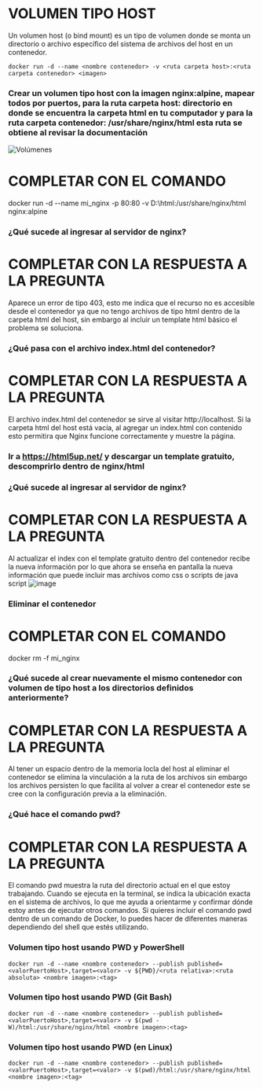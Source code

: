 # VOLUMEN TIPO HOST
Un volumen host (o bind mount) es un tipo de volumen donde se monta un directorio o archivo específico del sistema de archivos del host en un contenedor.

```
docker run -d --name <nombre contenedor> -v <ruta carpeta host>:<ruta carpeta contenedor> <imagen> 
```

### Crear un volumen tipo host con la imagen nginx:alpine, mapear todos por puertos, para la ruta carpeta host: directorio en donde se encuentra la carpeta html en tu computador y para la ruta carpeta contenedor: /usr/share/nginx/html esta ruta se obtiene al revisar la documentación
![Volúmenes](imagenes/volumen-host.PNG)
# COMPLETAR CON EL COMANDO

docker run -d --name mi_nginx -p 80:80 -v D:\html:/usr/share/nginx/html nginx:alpine

### ¿Qué sucede al ingresar al servidor de nginx?
# COMPLETAR CON LA RESPUESTA A LA PREGUNTA
Aparece un error de tipo 403, esto me indica que el recurso no es accesible desde el contenedor ya que no tengo archivos de tipo html dentro de la carpeta html del host, sin embargo al incluir un template html básico el problema se soluciona.


### ¿Qué pasa con el archivo index.html del contenedor?
# COMPLETAR CON LA RESPUESTA A LA PREGUNTA
El archivo index.html del contenedor se sirve al visitar http://localhost. Si la carpeta html del host está vacía, al agregar un index.html con contenido esto permitira que Nginx funcione correctamente y muestre la página.

### Ir a https://html5up.net/ y descargar un template gratuito, descomprirlo dentro de nginx/html
### ¿Qué sucede al ingresar al servidor de nginx?
# COMPLETAR CON LA RESPUESTA A LA PREGUNTA
Al actualizar el index con el template gratuito dentro del contenedor recibe la nueva información por lo que ahora se enseña en pantalla la nueva información que puede incluir mas archivos como css o scripts de java script 
![image](https://github.com/JexDev13/2024A-ISWD633-Practica3/assets/119013519/487d392d-64fe-43ba-982d-2c8ebf023c11)


### Eliminar el contenedor
# COMPLETAR CON EL COMANDO
docker rm -f mi_nginx


### ¿Qué sucede al crear nuevamente el mismo contenedor con volumen de tipo host a los directorios definidos anteriormente?
# COMPLETAR CON LA RESPUESTA A LA PREGUNTA
Al tener un espacio dentro de la memoria locla del host al eliminar el contenedor se elimina la vinculación a la ruta de los archivos sin embargo los archivos persisten lo que facilita al volver a crear el contenedor este se cree con la configuración previa a la eliminación. 

### ¿Qué hace el comando pwd?
# COMPLETAR CON LA RESPUESTA A LA PREGUNTA
El comando pwd muestra la ruta del directorio actual en el que estoy trabajando. Cuando se ejecuta en la terminal, se indica la ubicación exacta en el sistema de archivos, lo que me ayuda a orientarme y confirmar dónde estoy antes de ejecutar otros comandos.
Si quieres incluir el comando pwd dentro de un comando de Docker, lo puedes hacer de diferentes maneras dependiendo del shell que estés utilizando.


### Volumen tipo host usando PWD y PowerShell
```
docker run -d --name <nombre contenedor> --publish published=<valorPuertoHost>,target=<valor> -v ${PWD}/<ruta relativa>:<ruta absoluta> <nombre imagen>:<tag> 
```

### Volumen tipo host usando PWD (Git Bash)

```
docker run -d --name <nombre contenedor> --publish published=<valorPuertoHost>,target=<valor> -v $(pwd -W)/html:/usr/share/nginx/html <nombre imagen>:<tag> 
```

### Volumen tipo host usando PWD (en Linux)

```
docker run -d --name <nombre contenedor> --publish published=<valorPuertoHost>,target=<valor> -v $(pwd)/html:/usr/share/nginx/html <nombre imagen>:<tag> 
```

